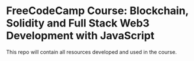 # FreeCodeCamp Course: Blockchain, Solidity and Full Stack Web3 Development with JavaScript
	
This repo will contain all resources developed and used in the course.
